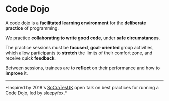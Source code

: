 # Code Dojo
A code dojo is a **facilitated learning environment** for the **deliberate practice** of programming.

We practice **collaborating to write good code**, under **safe circumstances**. 

The practice sessions must be **focused**, **goal-oriented** group activities, which allow participants to **stretch** the limits of their comfort zone, and receive quick **feedback**.

Between sessions, trainees are to **reflect** on their performance and how to **improve** it.


<hr>
*Inspired by 2018's <a target="_blank" href="http://socratesuk.org/">SoCraTesUK</a> open talk on best practices for running a Code Dojo, led by <a target="_blank" href="https://github.com/sleepyfox/code-dojo-39">sleepyfox</a>.*

